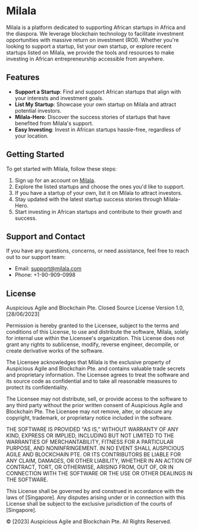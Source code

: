 # Milala

Milala is a platform dedicated to supporting African startups in Africa and the diaspora. We leverage blockchain technology to facilitate investment opportunities with massive return on investment (ROI). Whether you're looking to support a startup, list your own startup, or explore recent startups listed on Milala, we provide the tools and resources to make investing in African entrepreneurship accessible from anywhere.

## Features

- **Support a Startup**: Find and support African startups that align with your interests and investment goals.
- **List My Startup**: Showcase your own startup on Milala and attract potential investors.
- **Milala-Hero**: Discover the success stories of startups that have benefited from Milala's support.
- **Easy Investing**: Invest in African startups hassle-free, regardless of your location.

## Getting Started

To get started with Milala, follow these steps:

1. Sign up for an account on [Milala](https://milala.vercel.app).
2. Explore the listed startups and choose the ones you'd like to support.
3. If you have a startup of your own, list it on Milala to attract investors.
4. Stay updated with the latest startup success stories through Milala-Hero.
5. Start investing in African startups and contribute to their growth and success.

## Support and Contact

If you have any questions, concerns, or need assistance, feel free to reach out to our support team:

- Email: support@milala.com
- Phone: +1-90-909-0998

## License
Auspicious Agile and Blockchain Pte. Closed Source License Version 1.0, [28/06/2023]

Permission is hereby granted to the Licensee, subject to the terms and conditions of this License, to use and distribute the software, Milala, solely for internal use within the Licensee's organization. This License does not grant any rights to sublicense, modify, reverse engineer, decompile, or create derivative works of the software.

The Licensee acknowledges that Milala is the exclusive property of Auspicious Agile and Blockchain Pte. and contains valuable trade secrets and proprietary information. The Licensee agrees to treat the software and its source code as confidential and to take all reasonable measures to protect its confidentiality.

The Licensee may not distribute, sell, or provide access to the software to any third party without the prior written consent of Auspicious Agile and Blockchain Pte. The Licensee may not remove, alter, or obscure any copyright, trademark, or proprietary notice included in the software.

THE SOFTWARE IS PROVIDED "AS IS," WITHOUT WARRANTY OF ANY KIND, EXPRESS OR IMPLIED, INCLUDING BUT NOT LIMITED TO THE WARRANTIES OF MERCHANTABILITY, FITNESS FOR A PARTICULAR PURPOSE, AND NONINFRINGEMENT. IN NO EVENT SHALL AUSPICIOUS AGILE AND BLOCKCHAIN PTE. OR ITS CONTRIBUTORS BE LIABLE FOR ANY CLAIM, DAMAGES, OR OTHER LIABILITY, WHETHER IN AN ACTION OF CONTRACT, TORT, OR OTHERWISE, ARISING FROM, OUT OF, OR IN CONNECTION WITH THE SOFTWARE OR THE USE OR OTHER DEALINGS IN THE SOFTWARE.

This License shall be governed by and construed in accordance with the laws of [Singapore]. Any disputes arising under or in connection with this License shall be subject to the exclusive jurisdiction of the courts of [Singapore].

© [2023] Auspicious Agile and Blockchain Pte. All Rights Reserved.
